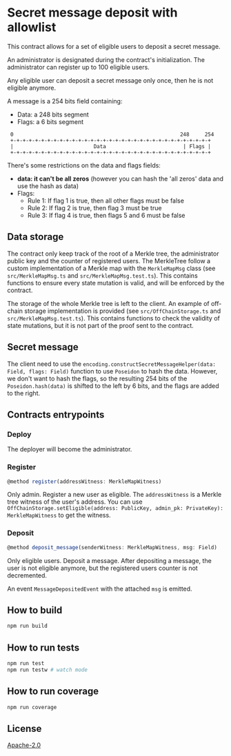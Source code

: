 # Secret message deposit with allowlist

This contract allows for a set of eligible users to deposit a secret message.

An administrator is designated during the contract's initialization.
The administrator can register up to 100 eligible users.

Any eligible user can deposit a secret message only once, then he is not eligible anymore.

A message is a 254 bits field containing:

- Data: a 248 bits segment
- Flags: a 6 bits segment

```
 0                                                      248     254
 +-+-+-+-+-+-+-+-+-+-+-+-+-+-+-+-+-+-+-+-+-+-+-+-+-+-+-+-+-+-+-+-+
 |                          Data                         | Flags |
 +-+-+-+-+-+-+-+-+-+-+-+-+-+-+-+-+-+-+-+-+-+-+-+-+-+-+-+-+-+-+-+-+
```

There's some restrictions on the data and flags fields:

- **data: it can't be all zeros** (however you can hash the 'all zeros' data and use the hash as data)
- Flags:
  - Rule 1: If flag 1 is true, then all other flags must be false
  - Rule 2: If flag 2 is true, then flag 3 must be true
  - Rule 3: If flag 4 is true, then flags 5 and 6 must be false

## Data storage

The contract only keep track of the root of a Merkle tree, the administrator public key and the counter of registered users.
The MerkleTree follow a custom implementation of a Merkle map with the `MerkleMapMsg` class (see `src/MerkleMapMsg.ts` and `src/MerkleMapMsg.test.ts`).
This contains functions to ensure every state mutation is valid, and will be enforced by the contract.

The storage of the whole Merkle tree is left to the client.
An example of off-chain storage implementation is provided (see `src/OffChainStorage.ts` and `src/MerkleMapMsg.test.ts`).
This contains functions to check the validity of state mutations, but it is not part of the proof sent to the contract.

## Secret message

The client need to use the `encoding.constructSecretMessageHelper(data: Field, flags: Field)` function to use `Poseidon` to hash the data.
However, we don't want to hash the flags, so the resulting 254 bits of the `Poseidon.hash(data)` is shifted to the left by 6 bits, and the flags are added to the right.

## Contracts entrypoints

### Deploy

The deployer will become the administrator.

### Register

```ts
@method register(addressWitness: MerkleMapWitness)
```

Only admin. Register a new user as eligible.
The `addressWitness` is a Merkle tree witness of the user's address.
You can use `OffChainStorage.setEligible(address: PublicKey, admin_pk: PrivateKey): MerkleMapWitness` to get the witness.

### Deposit

```ts
@method deposit_message(senderWitness: MerkleMapWitness, msg: Field)
```

Only eligible users. Deposit a message.
After depositing a message, the user is not eligible anymore, but the registered users counter is not decremented.

An event `MessageDepositedEvent` with the attached `msg` is emitted.

## How to build

```sh
npm run build
```

## How to run tests

```sh
npm run test
npm run testw # watch mode
```

## How to run coverage

```sh
npm run coverage
```

## License

[Apache-2.0](LICENSE)
